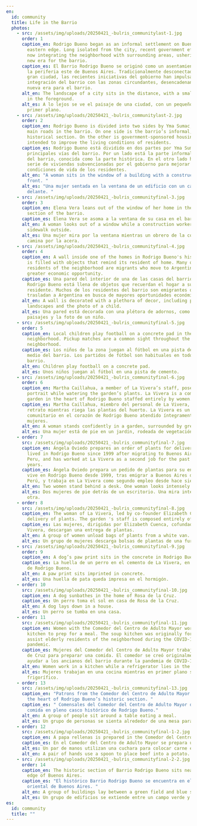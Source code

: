 ```yaml
---
en:
  id: community
  title: Life in the Barrio
  photos:
    - src: /assets/img/uploads/20250421_-bulris_communitylast-1.jpg
      order: 1
      caption_en: Rodrigo Bueno began as an informal settlement on Buenos Aires'
        eastern edge. Long isolated from the city, recent government efforts are
        now integrating the neighborhood with surrounding areas, ushering in a
        new era for the barrio.
      caption_es: El Barrio Rodrigo Bueno se originó como un asentamiento informal en
        la periferia este de Buenos Aires. Tradicionalmente desconectado de la
        gran ciudad, las recientes iniciativas del gobierno han impulsado la
        integración del barrio con las zonas circundantes, desencadenando una
        nueva era para el barrio.
      alt_en: The landscape of a city sits in the distance, with a small neighborhood
        in the foreground.
      alt_es: A lo lejos se ve el paisaje de una ciudad, con un pequeño barrio en
        primer plano.
    - src: /assets/img/uploads/20250421_-bulris_communitylast-2.jpg
      order: 2
      caption_en: Rodrigo Bueno is divided into two sides by Yma Sumac, one of the
        main roads in the barrio. On one side is the barrio’s informal, or
        historical section. On the other is government-sponsored housing
        intended to improve the living conditions of residents.
      caption_es: Rodrigo Bueno está dividido en dos partes por Yma Sumac, una de las
        principales vías del barrio. Por un lado está la parte informal original
        del barrio, conocida como la parte histórica. En el otro lado hay una
        serie de viviendas subvencionadas por el gobierno para mejorar las
        condiciones de vida de los residentes.
      alt_en: "A woman sits in the window of a building with a construction truck in
        front. "
      alt_es: "Una mujer sentada en la ventana de un edificio con un camión de obras
        delante. "
    - src: /assets/img/uploads/20250421_-bulris_communityfinal-3.jpg
      order: 3
      caption_en: Elena Vera leans out of the window of her home in the historic
        section of the barrio.
      caption_es: Elena Vera se asoma a la ventana de su casa en el barrio histórico.
      alt_en: A woman looks out of a window while a construction worker walks on the
        sidewalk outside.
      alt_es: Una mujer mira por la ventana mientras un obrero de la construcción
        camina por la acera.
    - src: /assets/img/uploads/20250421_-bulris_communityfinal-4.jpg
      order: 4
      caption_en: A wall inside one of the homes in Rodrigo Bueno's historic section
        is filled with objects that remind its resident of home. Many of the
        residents of the neighborhood are migrants who move to Argentina for
        greater economic opportunity.
      caption_es: Una pared del interior de una de las casas del barrio histórico de
        Rodrigo Bueno está llena de objetos que recuerdan el hogar a su
        residente. Muchos de los residentes del barrio son emigrantes que se
        trasladan a Argentina en busca de mayores oportunidades económicas.
      alt_en: A wall is decorated with a plethora of decor, including paintings of
        landscapes and the photo of a child.
      alt_es: Una pared está decorada con una plétora de adornos, como cuadros de
        paisajes y la foto de un niño.
    - src: /assets/img/uploads/20250421_-bulris_communityfinal-5.jpg
      order: 5
      caption_en: Local children play football on a concrete pad in the middle of the
        neighborhood. Pickup matches are a common sight throughout the
        neighborhood.
      caption_es: Los niños de la zona juegan al fútbol en una pista de cemento en
        medio del barrio. Los partidos de fútbol son habituales en todo el
        barrio.
      alt_en: Children play football on a concrete pad.
      alt_es: Unos niños juegan al fútbol en una pista de cemento.
    - src: /assets/img/uploads/20250421_-bulris_communityfinal-6.jpg
      order: 6
      caption_en: Martha Caillahua, a member of La Vivera’s staff, poses for a
        portrait while watering the garden’s plants. La Vivera is a community
        garden in the heart of Rodrigo Bueno staffed entirely by women.
      caption_es: Martha Caillahua, miembro del personal de La Vivera, posa para un
        retrato mientras riega las plantas del huerto. La Vivera es un huerto
        comunitario en el corazón de Rodrigo Bueno atendido íntegramente por
        mujeres.
      alt_en: A woman stands confidently in a garden, surrounded by greenery.
      alt_es: Una mujer está de pie en un jardín, rodeada de vegetación.
    - order: 7
      src: /assets/img/uploads/20250421_-bulris_communityfinal-7.jpg
      caption_en: Ángela Oviedo prepares an order of plants for delivery. Oviedo has
        lived in Rodrigo Bueno since 1999 after migrating to Buenos Aires from
        Peru, and has worked at La Vivera as a second job for the past seven
        years.
      caption_es: Ángela Oviedo prepara un pedido de plantas para su entrega. Oviedo
        vive en Rodrigo Bueno desde 1999, tras emigrar a Buenos Aires desde
        Perú, y trabaja en La Vivera como segundo empleo desde hace siete años.
      alt_en: Two women stand behind a desk. One woman looks intensely at the other.
      alt_es: Dos mujeres de pie detrás de un escritorio. Una mira intensamente a la
        otra.
    - order: 8
      src: /assets/img/uploads/20250421_-bulris_communityfinal-8.jpg
      caption_en: The woman of La Vivera, led by co-founder Elizabeth Cuenca, unload a
        delivery of plants. The garden 's staff is composed entirely of women.
      caption_es: Las mujeres, dirigidas por Elizabeth Cuenca, cofundadora de La
        Vivera, descargan una entrega de plantas.
      alt_en: A group of women unload bags of plants from a white van.
      alt_es: Un grupo de mujeres descarga bolsas de plantas de una furgoneta blanca.
    - src: /assets/img/uploads/20250421_-bulris_communityfinal-9.jpg
      order: 9
      caption_en: A dog’s paw print sits in the concrete in Rodrigo Bueno’s modern section.
      caption_es: La huella de un perro en el cemento de La Vivera, en la zona moderna
        de Rodrigo Bueno.
      alt_en: A paw print sits imprinted in concrete.
      alt_es: Una huella de pata queda impresa en el hormigón.
    - order: 10
      src: /assets/img/uploads/20250421_-bulris_communityfinal-10.jpg
      caption_en: A dog sunbathes in the home of Rosa de la Cruz.
      caption_es: Un perro toma el sol en casa de Rosa de la Cruz.
      alt_en: A dog lays down in a house.
      alt_es: Un perro se tumba en una casa.
    - order: 11
      src: /assets/img/uploads/20250421_-bulris_communityfinal-11.jpg
      caption_en: Women with the Comedor del Centro de Adulto Mayor work in Cruz’s
        kitchen to prep for a meal. The soup kitchen was originally formed to
        assist elderly residents of the neighborhood during the COVID-19
        pandemic.
      caption_es: Mujeres del Comedor del Centro de Adulto Mayor trabajan en la cocina
        de Cruz para preparar una comida. El comedor se creó originalmente para
        ayudar a los ancianos del barrio durante la pandemia de COVID-19.
      alt_en: Women work in a kitchen while a refrigerator lies in the foreground.
      alt_es: Mujeres trabajan en una cocina mientras en primer plano se ve un
        frigorífico.
    - order: 13
      src: /assets/img/uploads/20250421_-bulris_communityfinal-13.jpg
      caption_en: "Patrons from the Comedor del Centro de Adulto Mayor eat a meal in
        the heart of Rodrigo Bueno’s historic section. "
      caption_es: " Comensales del Comedor del Centro de Adulto Mayor degustan una
        comida en pleno casco histórico de Rodrigo Bueno."
      alt_en: A group of people sit around a table eating a meal.
      alt_es: Un grupo de personas se sienta alrededor de una mesa para comer.
    - order: 12
      src: /assets/img/uploads/20250421_-bulris_communityfinal-1-2.jpg
      caption_en: A papa rellenas is prepared in the Comedor del Centro de Adulto Mayor.
      caption_es: En el Comedor del Centro de Adulto Mayor se prepara una papa rellena.
      alt_es: Un par de manos utilizan una cuchara para colocar carne en una patata.
      alt_en: A pair of hands use a spoon to place beef into a potato.
    - src: /assets/img/uploads/20250421_-bulris_communityfinal-2-2.jpg
      order: 14
      caption_en: The historic section of Barrio Rodrigo Bueno sits near the Eastern
        edge of Buenos Aires.
      caption_es: "El histórico Barrio Rodrigo Bueno se encuentra en el extremo
        oriental de Buenos Aires. "
      alt_en: A group of buildings lay between a green field and blue sky.
      alt_es: Un grupo de edificios se extiende entre un campo verde y el cielo azul.
es:
  id: community
  title: ""
---
```


